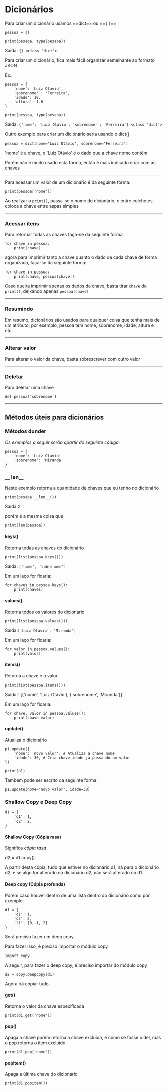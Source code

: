 # Dicionários

Para criar um dicionário usamos ==dict== ou =={ }==

```
pessoa = {}

print(pessoa, type(pessoa))
```

Saída: `{} <class 'dict'>`

Para criar um dicionário, fica mais fácil organizar semelhante ao formato JSON

Ex.:
```
pessoa = {
	'nome': 'Luiz Otávio',
	'sobrenome' : 'Ferreira',
	'idade': 18,
	'altura': 1.8
}

print(pessoa, type(pessoa))
```

Saída: `{'nome': 'Luiz Otávio', 'sobrenome' : 'Ferreira'} <class 'dict'>`

Outro exemplo para criar um dicionário seria usando o dict()

```
pessoa = dict(nome='Luiz Otávio', sobrenome='Ferreira')
```

'nome' é a chave, e 'Luiz Otávio' é o dado que a chave nome contém

Porém não é muito usado esta forma, então é mais indicado criar com as chaves

----

Para acessar um valor de um dicionário é da seguinte forma:

```
print(pessoa['nome'])
```

Ao realizar o `print()`, passa-se o nome do dicionário, e entre colchetes coloca a chave entre aspas simples

---
### Acessar itens

Para retornar todas as chaves faça-se da seguinte forma:
```
for chave in pessoa:
	print(chave)
```

agora para imprimir tanto a chave quanto o dado de cada chave de forma organizada, faça-se da seguinte forma:
```
for chave in pessoa:
	print(chave, pessoa[chave])
```

Caso queira imprimir apenas os dados da chave, basta tirar `chave` do `print()`, deixando apenas `pessoa[chave]`
___
### Resumindo

Em resumo, dicionários são usados para qualquer coisa que tenha mais de um atributo, por exemplo, pessoa tem nome, sobrenome, idade, altura e etc.

___
### Alterar valor

Para alterar o valor da chave, basta sobrescrever com outro valor

---
### Deletar

Para deletar uma chave

```
del pessoa['sobrenome']
```

___
## Métodos úteis para dicionários

### Métodos dunder

*Os exemplos a seguir serão apartir do seguinte código:*
```
pessoa = {
	'nome': 'Luiz Otávio'
	'sobrenome': 'Miranda'
}
```
### \__ len__

Neste exemplo retorna a quantidade de chaves que eu tenho no dicionário

```
print(pessoa.__len__())
```
Saída:`2`

porém é a mesma coisa que
```
print(len(pessoa))
```

#### keys()

Retorna todas as chaves do dicionário

```
print(list(pessoa.keys()))
```

Saída: `['nome', 'sobrenome']`

Em um laço for ficaria:
```
for chaves in pessoa.keys():
	print(chaves)
```
#### values()

Retorna todos os valores do dicionário
```
print(list(pessoa.values()))
```

Saída:`['Luiz Otávio', 'Miranda']`

Em um laço for ficaria:
```
for valor in pessoa.values():
	print(valor)
```

#### items()

Retorna a chave e o valor 
```
print(list(pessoa.items()))
```

Saída:``[('nome', 'Luiz Otávio'), ('sobrenome', 'Miranda')]`

Em um laço for ficaria:
```
for chave, valor in pessoa.values():
	print(chave valor)
```
#### update()

Atualiza o dicionário
```
p1.update({
	'nome': 'novo valor', # Atualiza a chave nome
	'idade': 30, # Cria chave idade já passando um valor
})

print(p1)
```

Também pode ser escrito da seguinte forma:
```
p1.update(nome='novo valor', idade=30)
```
### Shallow Copy e Deep Copy

```
d1 = {
	'c1': 1,
	'c2': 2,
}
```

#### Shallow Copy (Cópia rasa)

Significa *cópia rasa* 

d2 = d1.copy()

A partir desta cópia, tudo que estiver no dicionário d1, irá para o dicionário d2, e se algo for alterado no dicionário d2, não será alterado no d1. 

#### Deep copy (Cópia profunda)

Porém caso houver dentro de uma lista dentro do dicionário como por exemplo:

```
d1 = {
	'c1': 1,
	'c2': 2,
	'l1': [0, 1, 2]
}
```

Será preciso fazer um deep copy.

Para fazer isso, é preciso importar o módulo copy

```
import copy
```

A seguir, para fazer o deep copy, é preciso importar do módulo copy

```
d2 = copy.deepcopy(d1)
```

Agora irá copiar tudo

#### get()

Retorna o valor da chave especificada

```
print(d1.get('nome'))
```

#### pop()

Apaga a chave porém retorna a chave excluída, é como se fosse o del, mas o pop retorna o item excluído

```
print(d1.pop('nome'))
```

#### popitem()

Apaga a última chave do dicionário
```
print(d1.popitem())
```
